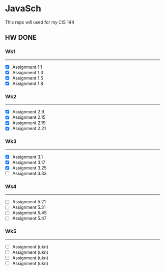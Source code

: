 # JavaSch

This repo will used for my CIS 144

## HW DONE 

### Wk1
---
- [x] Assignment 1.1
- [x] Assignment 1.3
- [x] Assignment 1.5
- [x] Assignment 1.8

### Wk2
---

- [x] Assignment 2.9
- [x] Assignment 2.15
- [x] Assignment 2.19
- [x] Assignment 2.21

### Wk3 
---

- [x] Assignment 3.1
- [x] Assignment 3.17
- [x] Assignment 3.25
- [ ] Assignment 3.33

### Wk4
---

- [ ] Assignment 5.21
- [ ] Assignment 5.31
- [ ] Assignment 5.45
- [ ] Assignment 5.47

### Wk5
--- 

- [ ] Assignment (ukn)
- [ ] Assignment (ukn)
- [ ] Assignment (ukn)
- [ ] Assignment (ukn)